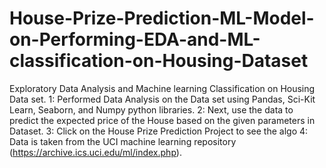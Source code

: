 # House-Prize-Prediction-ML-Model-on-Performing-EDA-and-ML-classification-on-Housing-Dataset
Exploratory Data Analysis and Machine learning Classification on Housing Data set.
1: Performed Data Analysis on the Data set using Pandas, Sci-Kit Learn, Seaborn, and Numpy python libraries.
2: Next, use the data to predict the expected price of the House based on the given parameters in Dataset.
3: Click on the House Prize Prediction Project to see the algo
4: Data is taken from the UCI machine learning repository (https://archive.ics.uci.edu/ml/index.php).
